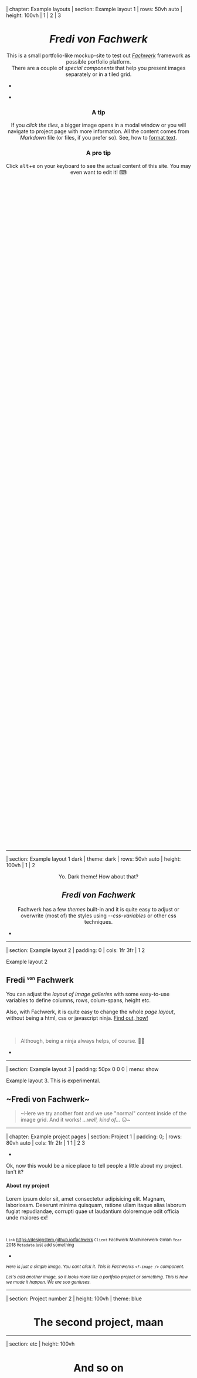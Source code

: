 | chapter: Example layouts
| section: Example layout 1
| rows: 50vh auto
| height: 100vh
| 1
| 2
| 3

<center>

  # *Fredi von Fachwerk*
  
  This is a small portfolio-like mockup-site to test out <a href="https://designstem.github.io/fachwerk/" target="_blank"><var>Fachwerk</var></a> framework as possible portfolio platform.<br>There are a couple of <var>special components</var> that help you present images separately or in a tiled grid.

</center>

-

<f-portfolio-wall style="--height:100vh; --smallheight:1000px; --cols:3; --smallcols:2; ">
  <f-portfolio-tile 
    title="Opens a bigger image" 
    image="https://www.dropbox.com/s/qijb0j75lu48q85/00_background-turntable.jpg?raw=1" 
    important 
    target="https://www.dropbox.com/s/qijb0j75lu48q85/00_background-turntable.jpg?raw=1" 
    style="--spancols:2; --spanrows:2; --tint:0.5;"
  />
  <f-portfolio-tile 
    title="Project one" 
    target="Project one"
    style="--tint:0.5;" 
  />
  <f-portfolio-tile 
    title="Screenshot of Fachwerk" 
    image="https://www.dropbox.com/s/4716b3who8d2jpp/fachwerk-screenshot.jpg?raw=1" 
    target="https://www.dropbox.com/s/4716b3who8d2jpp/fachwerk-screenshot.jpg?raw=1" 
    style="--spanrows:2; --tint:0.5"
  />
  <f-portfolio-tile 
    title="Project 2 with longer name" 
    image="https://www.dropbox.com/s/kg5r60dr037gs0r/00_background-sketches_3.jpg?raw=1" 
    target="etc" 
    style="--tint:0.75"
  />
  <f-portfolio-tile 
    title="Another project" 
    image="https://picsum.photos/id/1/400" 
    target="etc" 
  />
  <f-portfolio-tile 
    title="Zooms the image in" 
    image="https://www.dropbox.com/s/62bhblw03dxospo/color-sphere.jpg?raw=1"
    target="https://www.dropbox.com/s/62bhblw03dxospo/color-sphere.jpg?raw=1" 
    style="--spancols:1;"
    important 
  />
</f-portfolio-wall>

-

<center style="min-height:50vh;">

  ### A tip

  If you <var>click the tiles</var>, a bigger image opens in a modal window or you will navigate to project page with more information.
  All the content comes from <var>Markdown</var> file (or files, if you prefer so). See, how to <a href="https://designstem.github.io/fachwerk/docs/#/formatting-text" target="_blank">format text</a>.

  ### A pro tip

  Click <kbd>alt</kbd>+<kbd>e</kbd> on your keyboard to see the actual content of this site. You may even want to edit it! ⌨ 


</center>

<csshack />

---





| section: Example layout 1 dark
| theme: dark
| rows: 50vh auto
| height: 100vh
| 1
| 2

<center>

  <caption>Yo. Dark theme! How about that?</caption>

  ## <var>Fredi von Fachwerk</var>
  
  Fachwerk has a few <var>themes</var> built-in and it is quite easy to adjust or overwrite (most of) the styles using <var>--css-variables</var> or other css techniques. 

</center>

-

<f-portfolio-wall style="--height:100vh; --smallheight:1000px; --cols:3; --smallcols:2; ">
  <f-portfolio-tile 
    title="If a tile is marked as important, the title is highlighted" 
    image="https://www.dropbox.com/s/qijb0j75lu48q85/00_background-turntable.jpg?raw=1" 
    important 
    target="https://www.dropbox.com/s/qijb0j75lu48q85/00_background-turntable.jpg?raw=1" 
    style="--spancols:2; --spanrows:2; --tint:0.5;"
  />
  <f-portfolio-tile 
    title="Project one" 
    target="Project one"
    style="--tint:0.5;" 
  />
  <f-portfolio-tile 
    title="Screenshot of Fachwerk" 
    image="https://www.dropbox.com/s/4716b3who8d2jpp/fachwerk-screenshot.jpg?raw=1" 
    target="https://www.dropbox.com/s/4716b3who8d2jpp/fachwerk-screenshot.jpg?raw=1" 
    style="--spanrows:2; --tint:0.5"
  />
  <f-portfolio-tile 
    title="Project 2 with longer name" 
    image="https://www.dropbox.com/s/kg5r60dr037gs0r/00_background-sketches_3.jpg?raw=1" 
    target="etc" 
    style="--tint:0.75"
  />
  <f-portfolio-tile 
    title="Another project" 
    image="https://picsum.photos/id/1/400" 
    target="etc" 
  />
  <f-portfolio-tile 
    title="Zooms the image in" 
    image="https://www.dropbox.com/s/62bhblw03dxospo/color-sphere.jpg?raw=1"
    target="https://www.dropbox.com/s/62bhblw03dxospo/color-sphere.jpg?raw=1" 
    style="--spancols:1;"
    important 
  />
</f-portfolio-wall>

---



| section: Example layout 2
| padding: 0
| cols: 1fr 3fr
| 1 2

<section>

  <caption>Example layout 2</caption>

  ## Fredi <sup><small><small>von</small></small></sup> Fachwerk
  
  You can adjust the <var>layout of image galleries</var> with some easy-to-use variables to define columns, rows, colum-spans, height etc.

  Also, with Fachwerk, it is quite easy to change the whole <var>page layout</var>, without being a html, css or javascript ninja. 
  <a href="https://designstem.github.io/fachwerk/docs/#/page-layout-and-grid" target="_blank">Find out, how!</a>
  
  &nbsp;

  > Although, being a ninja always helps, of course. 🐱‍👤

</section>

-

<f-portfolio-wall style="--height:100vh; --smallheight:1000px; --cols:3; --smallcols:2; --tinycols:1; ">
    <f-portfolio-tile 
      title="This is important!" 
      image="https://www.dropbox.com/s/qijb0j75lu48q85/00_background-turntable.jpg?raw=1" 
      important 
      target="This is important" 
      style="--tint:0.5;"
    />
    <f-portfolio-tile 
      title="The second one" 
      target="Project number 2"
      style="--tint:0.5;" 
    />
    <f-portfolio-tile 
      title="Number 3" 
      image="https://picsum.photos/id/1/400" 
      target="etc" 
      style="--tint:0.5"
    />
    <f-portfolio-tile 
      title="This one has quiiiiite a long title" 
      image="https://www.dropbox.com/s/hd1xb1skxlvakbp/05_designstem-concept_1.jpg?raw=1" 
      target="etc" 
      style="--tint:0.75"
    />
    <f-portfolio-tile 
      title="Number 5" 
      image="https://picsum.photos/id/1/400" 
      target="etc" 
    />
    <f-portfolio-tile 
      title="Number 6" 
      target="etc" 
      style=""
      important 
    />
</f-portfolio-wall>

---






| section: Example layout 3
| padding: 50px 0 0 0
| menu: show

<f-portfolio-wall style="--height:100vh; --smallheight:1000px; --cols:3; --smallcols:2; --tinycols:1; ">
  <f-portfolio-tile 
    title="This is important!" 
    image="https://www.dropbox.com/s/qijb0j75lu48q85/00_background-turntable.jpg?raw=1" 
    important 
    target="This is important" 
    style="--spancols:2; --tint:0.5;"
  />
  <f-portfolio-tile 
    title="The second one" 
    target="Project number 2"
    style="--tint:0.5;" 
  />
  <f-portfolio-tile 
    title="Number 3" 
    image="https://picsum.photos/id/1/400" 
    target="etc" 
    style="--tint:0.5"
  />
  <section style="grid-area: span 1 / span 2;">

  <caption>Example layout 3. This is experimental.</caption>

  ## ~Fredi von Fachwerk~
      
  > ~Here we try another font and we use "normal" content inside of the image grid. And it works! *...well, kind of...* 😕~

  </section>
  <f-portfolio-tile 
    title="This one has quiiiiite a long title" 
    image="https://www.dropbox.com/s/hd1xb1skxlvakbp/05_designstem-concept_1.jpg?raw=1" 
    target="etc" 
    style="--tint:0.75"
  />
  <f-portfolio-tile 
    title="Number 5" 
    image="https://picsum.photos/id/1/400" 
    target="etc" 
  />
  <f-portfolio-tile 
    title="Number 6" 
    target="etc" 
    style="--spancols:1;"
    important 
  />
</f-portfolio-wall>

---






| chapter: Example project pages
| section: Project 1
| padding: 0;
| rows: 80vh auto
| cols: 1fr 2fr
| 1 1 
| 2 3 


<f-portfolio-tile 
    title="A project with hero image" 
    style="height:100%; --tint:0.5;"
    hero
    image="https://www.dropbox.com/s/62bhblw03dxospo/color-sphere.jpg?raw=1"
/>


-

<section>
  
  Ok, now this would be a nice place to tell people a little about my project. Isn't it? 

  #### About my project

  Lorem ipsum dolor sit, amet consectetur adipisicing elit. Magnam, laboriosam. Deserunt minima quisquam, ratione ullam itaque alias laborum fugiat repudiandae, corrupti quae ut laudantium doloremque odit officia unde maiores ex!

  &nbsp;

  <small>

  `Link` <a href="https://designstem.github.io/fachwerk" target="_blank">https://designstem.github.io/fachwerk</a>
  `Client` Fachwerk Machinerwerk Gmbh
  `Year` 2018
  `Metadata` just add something
  
  </small> 

</section>

-

<section>

  <f-image src="https://www.dropbox.com/s/l7u7x00kr12hthd/00_background-dinner.jpg?raw=1" />

  <small>*Here is just a simple image. You cant click it. This is Fachwerks `<f-image />` component.*</small>


  <f-image src="https://www.dropbox.com/s/kg5r60dr037gs0r/00_background-sketches_3.jpg?raw=1" />

  <small>*Let's add another image, so it looks more like a portfolio project or something. This is how we made it happen. We are soo geniuses.*</small>

</section>


<!-- <div style="padding:3vmin;">
      <h5>Playground</h5>
      <f-scene responsive>
        <f-hex-pattern rows="6" cols="6" step="0.5">
          <f-hexagon :rotation="get('boo', 0)" :scale="get('woo', 1)" />
        </f-hex-pattern>
      </f-scene>
      <br />
      <f-slider set="boo" to="180" />
      <br />
      <f-slider set="woo" from="0.2" to="2" value="1" />
    </div> -->

---




| section: Project number 2
| height: 100vh
| theme: blue

<center>

# The second project, maan

</center>

---





| section: etc
| height: 100vh

<center>

  # And so on

</center>